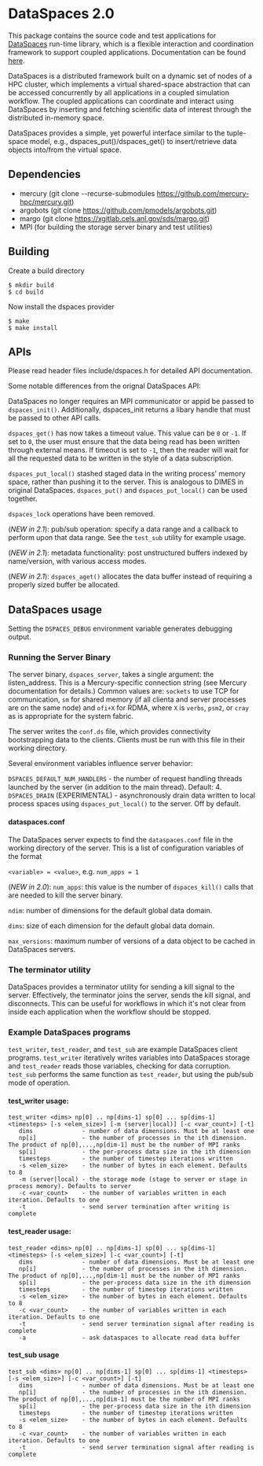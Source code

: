 # DataSpaces 2.0

This package contains the source code and test applications for
[DataSpaces](https://www.dataspaces.org) run-time library, which is a flexible interaction and
coordination framework to support coupled applications. Documentation can be found [here](https://dspaces.readthedocs.io/en/latest/usage.html).

DataSpaces is a distributed framework built on a dynamic set of nodes
of a HPC cluster, which implements a virtual shared-space abstraction
that can be accessed concurrently by all applications in a coupled
simulation workflow. The coupled applications can coordinate and
interact using DataSpaces by inserting and fetching scientific data
of interest through the distributed in-memory space.

DataSpaces provides a simple, yet powerful interface similar to the
tuple-space model, e.g., dspaces_put()/dspaces_get() to insert/retrieve data
objects into/from the virtual space.

## Dependencies

* mercury (git clone --recurse-submodules https://github.com/mercury-hpc/mercury.git)
* argobots (git clone https://github.com/pmodels/argobots.git)
* margo (git clone https://xgitlab.cels.anl.gov/sds/margo.git)
* MPI (for building the storage server binary and test utilities)

## Building
Create a build directory
```
$ mkdir build
$ cd build
```
Now install the dspaces provider
```
$ make
$ make install
```

## APIs

Please read header files include/dspaces.h for detailed API documentation. 

Some notable differences from the orignal DataSpaces API:

DataSpaces no longer requires an MPI communicator or appid be passed to `dspaces_init()`. Additionally, dspaces_init returns a libary handle that must be passed to other API calls.

`dspaces_get()` has now takes a timeout value. This value can be `0` or `-1`. If set to `0`, the user must ensure that the data being read has been written through external means. If timeout is set to `-1`, then the reader will wait for all the requested data to be written in the style of a data subscription.

`dspaces_put_local()` stashed staged data in the writing process' memory space, rather than pushing it to the server. This is analogous to DIMES in original DataSpaces. `dspaces_put()` and `dspaces_put_local()` can be used together.

`dspaces_lock` operations have been removed.

(*NEW in 2.1*): pub/sub operation: specify a data range and a callback to perform upon that data range. See the `test_sub` utility for example usage.

(*NEW in 2.1*): metadata functionality: post unstructured buffers indexed by name/version, with various access modes. 

(*NEW in 2.1*): `dspaces_aget()` allocates the data buffer instead of requiring a properly sized buffer be allocated.

## DataSpaces usage

Setting the `DSPACES_DEBUG` environment variable generates debugging output.

### Running the Server Binary

The server binary, `dspaces_server`, takes a single argument: the listen_address. This is a Mercury-specific connection string (see Mercury documentation for details.) Common values are: `sockets` to use TCP for communication, `sm` for shared memory (if all clienta and server processes are on the same node) and `ofi+X` for RDMA, where `X` is `verbs`, `psm2`, or `cray` as is appropriate for the system fabric.

The server writes the `conf.ds` file, which provides connectivity bootstrapping data to the clients. Clients must be run with this file in their working directory.

Several environment variables influence server behavior:

`DSPACES_DEFAULT_NUM_HANDLERS` - the number of request handling threads launched by the server (in addition to the main thread). Default: 4.
`DSPACES_DRAIN` (EXPERIMENTAL) - asynchronously drain data written to local process spaces using `dspaces_put_local()` to the server. Off by default.

#### dataspaces.conf

The DataSpaces server expects to find the `dataspaces.conf` file in the working directory of the server. This is a list of configuration variables of the format

`<variable> = <value>`, e.g.
`num_apps = 1`

(*NEW in 2.0*): `num_apps`: this value is the number of `dspaces_kill()` calls that are needed to kill the server binary.

`ndim`: number of dimensions for the default global data domain.

`dims`: size of each dimension for the default global data domain.

`max_versions`: maximum number of versions of a data object to be cached in DataSpaces servers.



### The terminator utility

DataSpaces provides a terminator utility for sending a kill signal to the server. Effectively, the terminator joins the server, sends the kill signal, and disconnects. This can be useful for workflows in which it's not clear from inside each application when the workflow should be stopped.

### Example DataSpaces programs

`test_writer`, `test_reader`, and `test_sub` are example DataSpaces client programs. `test_writer` iteratively writes variables into DataSpaces storage and `test_reader` reads those variables, checking for data corruption. `test_sub` performs the same function as `test_reader`, but using the pub/sub mode of operation.

#### test_writer usage:
```
test_writer <dims> np[0] .. np[dims-1] sp[0] ... sp[dims-1] <timesteps> [-s <elem_size>] [-m (server|local)] [-c <var_count>] [-t]
   dims              - number of data dimensions. Must be at least one
   np[i]             - the number of processes in the ith dimension. The product of np[0],...,np[dim-1] must be the number of MPI ranks
   sp[i]             - the per-process data size in the ith dimension
   timesteps         - the number of timestep iterations written
   -s <elem_size>    - the number of bytes in each element. Defaults to 8
   -m (server|local) - the storage mode (stage to server or stage in process memory). Defaults to server
   -c <var_count>    - the number of variables written in each iteration. Defaults to one
   -t                - send server termination after writing is complete
```

#### test_reader usage:
```
test_reader <dims> np[0] .. np[dims-1] sp[0] ... sp[dims-1] <timesteps> [-s <elem_size>] [-c <var_count>] [-t]
   dims              - number of data dimensions. Must be at least one
   np[i]             - the number of processes in the ith dimension. The product of np[0],...,np[dim-1] must be the number of MPI ranks
   sp[i]             - the per-process data size in the ith dimension
   timesteps         - the number of timestep iterations written
   -s <elem_size>    - the number of bytes in each element. Defaults to 8
   -c <var_count>    - the number of variables written in each iteration. Defaults to one
   -t                - send server termination signal after reading is complete
   -a                - ask dataspaces to allocate read data buffer
```

#### test_sub usage
```
test_sub <dims> np[0] .. np[dims-1] sp[0] ... sp[dims-1] <timesteps> [-s <elem_size>] [-c <var_count>] [-t]
   dims              - number of data dimensions. Must be at least one
   np[i]             - the number of processes in the ith dimension. The product of np[0],...,np[dim-1] must be the number of MPI ranks
   sp[i]             - the per-process data size in the ith dimension
   timesteps         - the number of timestep iterations written
   -s <elem_size>    - the number of bytes in each element. Defaults to 8
   -c <var_count>    - the number of variables written in each iteration. Defaults to one
   -t                - send server termination signal after reading is complete
```
 
 
